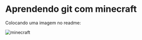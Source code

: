 # Aprendendo git com minecraft

Colocando uma imagem no readme:

![minecraft](https://imagens1.ne10.uol.com.br/blogsne10/mundobit/uploads//2019/04/minecraft-1.jpg)